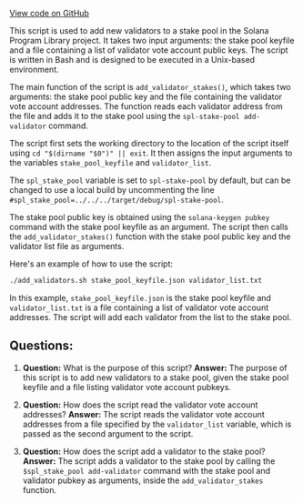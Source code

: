 [View code on GitHub](https://github.com/solana-labs/solana-program-library/stake-pool/cli/scripts/add-validators.sh)

This script is used to add new validators to a stake pool in the Solana Program Library project. It takes two input arguments: the stake pool keyfile and a file containing a list of validator vote account public keys. The script is written in Bash and is designed to be executed in a Unix-based environment.

The main function of the script is `add_validator_stakes()`, which takes two arguments: the stake pool public key and the file containing the validator vote account addresses. The function reads each validator address from the file and adds it to the stake pool using the `spl-stake-pool add-validator` command.

The script first sets the working directory to the location of the script itself using `cd "$(dirname "$0")" || exit`. It then assigns the input arguments to the variables `stake_pool_keyfile` and `validator_list`.

The `spl_stake_pool` variable is set to `spl-stake-pool` by default, but can be changed to use a local build by uncommenting the line `#spl_stake_pool=../../../target/debug/spl-stake-pool`.

The stake pool public key is obtained using the `solana-keygen pubkey` command with the stake pool keyfile as an argument. The script then calls the `add_validator_stakes()` function with the stake pool public key and the validator list file as arguments.

Here's an example of how to use the script:

```bash
./add_validators.sh stake_pool_keyfile.json validator_list.txt
```

In this example, `stake_pool_keyfile.json` is the stake pool keyfile and `validator_list.txt` is a file containing a list of validator vote account addresses. The script will add each validator from the list to the stake pool.
## Questions: 
 1. **Question:** What is the purpose of this script?
   **Answer:** The purpose of this script is to add new validators to a stake pool, given the stake pool keyfile and a file listing validator vote account pubkeys.

2. **Question:** How does the script read the validator vote account addresses?
   **Answer:** The script reads the validator vote account addresses from a file specified by the `validator_list` variable, which is passed as the second argument to the script.

3. **Question:** How does the script add a validator to the stake pool?
   **Answer:** The script adds a validator to the stake pool by calling the `$spl_stake_pool add-validator` command with the stake pool and validator pubkey as arguments, inside the `add_validator_stakes` function.